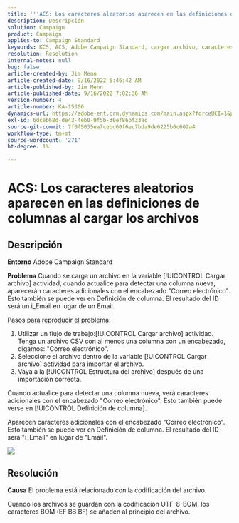 ```yaml
---
title: '''ACS: Los caracteres aleatorios aparecen en las definiciones de columnas al cargar los archivos.'
description: Descripción
solution: Campaign
product: Campaign
applies-to: Campaign Standard
keywords: KCS, ACS, Adobe Campaign Standard, cargar archivo, caracteres aleatorios, definiciones de columna, Etiqueta, ID, archivo cargado, actividad de carga
resolution: Resolution
internal-notes: null
bug: false
article-created-by: Jim Menn
article-created-date: 9/16/2022 6:46:42 AM
article-published-by: Jim Menn
article-published-date: 9/16/2022 7:02:36 AM
version-number: 4
article-number: KA-15306
dynamics-url: https://adobe-ent.crm.dynamics.com/main.aspx?forceUCI=1&pagetype=entityrecord&etn=knowledgearticle&id=40695b52-8b35-ed11-9db1-0022480866ad
exl-id: 6dceb68d-de43-4eb0-9f5b-30ef86bf33ac
source-git-commit: 7f0f5035ea7cebd60f6ec7bda9de6225b6c602a4
workflow-type: tm+mt
source-wordcount: '271'
ht-degree: 1%

---
```


# ACS: Los caracteres aleatorios aparecen en las definiciones de columnas al cargar los archivos

## Descripción


<b>Entorno</b>
Adobe Campaign Standard

<b>Problema</b>
Cuando se carga un archivo en la variable [!UICONTROL Cargar archivo] actividad, cuando actualice para detectar una columna nueva, aparecerán caracteres adicionales con el encabezado &quot;Correo electrónico&quot;.
Esto también se puede ver en Definición de columna.
El resultado del ID será un i_Email en lugar de un Email.

<u>Pasos para reproducir el problema</u>:

1. Utilizar un flujo de trabajo:[!UICONTROL Cargar archivo] actividad.
Tenga un archivo CSV con al menos una columna con un encabezado, digamos: &quot;Correo electrónico&quot;.
2. Seleccione el archivo dentro de la variable [!UICONTROL Cargar archivo] actividad para importar el archivo.
3. Vaya a la [!UICONTROL Estructura del archivo] después de una importación correcta.

Cuando actualice para detectar una columna nueva, verá caracteres adicionales con el encabezado &quot;Correo electrónico&quot;.
Esto también puede verse en [!UICONTROL Definición de columna].

Aparecen caracteres adicionales con el encabezado &quot;Correo electrónico&quot;.
Esto también se puede ver en Definición de columna.
El resultado del ID será &quot;i_Email&quot; en lugar de &quot;Email&quot;.

![](https://support.neolane.net/nl/jsp/previewFile.jsp?md5=0b4065125940743e01772361c3de7a42&amp;amp;ext=png&amp;amp;contentType=image/png&amp;amp;fileName=Load%20File%20Screen%20shot.png&amp;amp;__sessiontoken=___T6lIC6yifQm9PSg+71ewRkrmB1/tfKMdlN13lb9GkQA1d2ToxnddGEqJttAdN7IYNTQuGId1i+dlfO5r/nPKE5ad+kz0e8dAXoH4VqdvidxXXwq7EkJUIAIA)


## Resolución


<b>Causa</b>
El problema está relacionado con la codificación del archivo.

Cuando los archivos se guardan con la codificación UTF-8-BOM, los caracteres BOM (EF BB BF) se añaden al principio del archivo.
